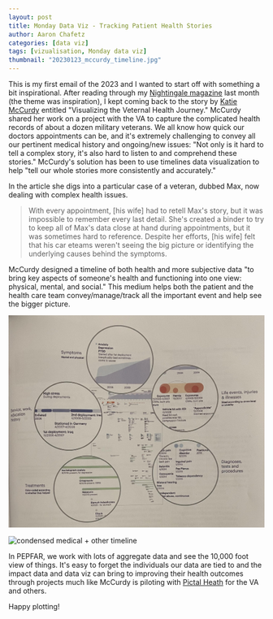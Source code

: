 ```yaml
---
layout: post
title: Monday Data Viz - Tracking Patient Health Stories
author: Aaron Chafetz
categories: [data viz]
tags: [vizualisation, Monday data viz]
thumbnail: "20230123_mccurdy_timeline.jpg"
---
```


This is my first email of the 2023 and I wanted to start off with something a bit inspirational. After reading through my [Nightingale magazine](https://nightingaledvs.com/purchase/) last month (the theme was inspiration), I kept coming back to the story by [Katie McCurdy](https://www.katiemccurdy.com/) entitled "Visualizing the Veternal Health Journey." McCurdy shared her work on a project with the VA to capture the complicated health records of about a dozen military veterans. We all know how quick our doctors appointments can be, and it's extremely challenging to convey all our pertinent medical history and ongoing/new issues: "Not only is it hard to tell a complex story, it's also hard to listen to and comprehend these stories." McCurdy's solution has been to use timelines data visualization to help "tell our whole stories more consistently and accurately."

In the article she digs into a particular case of a veteran, dubbed Max, now dealing with complex health issues. 

> With every appointment, [his wife] had to retell Max's story, but it was impossible to remember every last detail. She's created a binder  to try to keep all of Max's data close at hand during appointments, but it was sometimes hard to reference. Despite her efforts, [his wife] felt that his car eteams weren't seeing the big picture or identifying the underlying causes behind the symptoms.

McCurdy designed a timeline of both health and more subjective data "to bring key aspects of someone's health and functioning into one view: physical, mental, and social." This medium helps both the patient and the health care team convey/manage/track all the important event and help see the bigger picture.

![comphrenseive medical + other timeline](/assets/images/posts/20230123_mccurdy_timeline.jpg)

![condensed medical + other timeline](/assets/images/posts/20230123_mccurdy_timeline_condensed.jpg.jpg)

In PEPFAR, we work with lots of aggregate data and see the 10,000 foot view of things. It's easy to forget the individuals our data are tied to and the impact data and data viz can bring to improving their health outcomes through projects much like McCurdy is piloting with [Pictal Heath](https://www.pictalhealth.com/) for the VA and others.

Happy plotting!